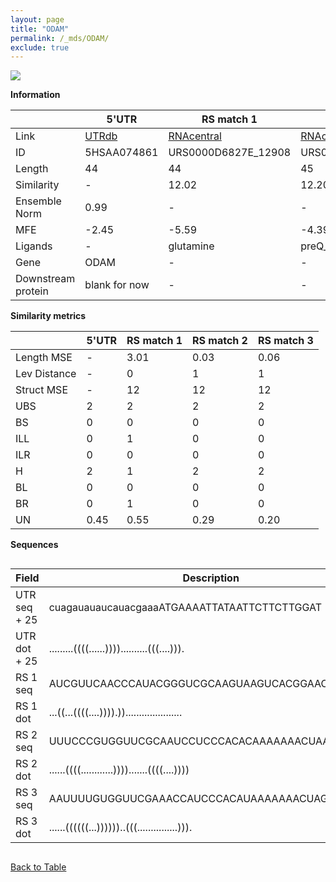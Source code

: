 ```yaml
---
layout: page
title: "ODAM"
permalink: /_mds/ODAM/
exclude: true
---
```




![](../../alns_9.28.22/aln_5HSAA074861_0.961.png?raw=true)


**Information**

| | 5'UTR       | RS match 1   | RS match 2  | RS match 3 |
| ---- | ----------- | ----------- | ----------- | ----------- |
| Link | <a href="http://utrdb.ba.itb.cnr.it/getutr/5HSAA074861/1" target="_blank" rel="noopener noreferrer">UTRdb</a>   | <a href="https://rnacentral.org/rna/URS0000D6827E/12908" target="_blank" rel="noopener noreferrer">RNAcentral</a>     |<a href="https://rnacentral.org/rna/URS0000C2252C/1261130" target="_blank" rel="noopener noreferrer">RNAcentral</a>  | <a href="https://rnacentral.org/rna/URS0000C15779/1423744" target="_blank" rel="noopener noreferrer">RNAcentral</a>   |
| ID | 5HSAA074861     | URS0000D6827E_12908     | URS0000C2252C_1261130     | URS0000C15779_1423744     |
| Length | 44     |  44    | 45   |  45    |
| Similarity | - | 12.02 | 12.20 | 12.20 |
| Ensemble Norm | 0.99 | - | - | - |
| MFE | -2.45 | -5.59 | -4.39 | -5.43 |
| Ligands | - | glutamine | preQ_1 | preQ_1 |
| Gene | ODAM | - | - | - |
| Downstream protein | blank for now    |    -    | -  | - |


**Similarity metrics**

| | 5'UTR       | RS match 1   | RS match 2  | RS match 3 |
| ---- | ----------- | ----------- | ----------- | ----------- |
| Length MSE | - | 3.01 | 0.03 | 0.06 |
| Lev Distance | - | 0 | 1 | 1 |
| Struct MSE | - | 12 | 12 | 12 |
| UBS| 2 | 2 | 2 | 2 |
| BS | 0 | 0 | 0 | 0 |
| ILL | 0 | 1 | 0 | 0 |
| ILR | 0 | 0 | 0 | 0 |
| H | 2 | 1 | 2 | 2 |
| BL | 0 | 0 | 0 | 0 |
| BR | 0 | 1 | 0 | 0 |
| UN | 0.45 | 0.55 | 0.29 | 0.20 |

**Sequences**


<div style="overflow-x:auto;">

<table>
<colgroup>
<col width="30%" />
<col width="70%" />
</colgroup>
<thead>
<tr class="header">
<th>Field</th>
<th>Description</th>
</tr>
</thead>
<tbody>
<tr>
<td markdown="span">UTR seq + 25 </td>
<td markdown="span"> cuagauauaucauacgaaaATGAAAATTATAATTCTTCTTGGAT </td>
</tr>
<tr>
<td markdown="span">UTR dot + 25  </td>
<td markdown="span"> .........((((......))))..........(((....))).
</td>
</tr>


<tr>
<td markdown="span">RS 1 seq </td>
<td markdown="span"> AUCGUUCAACCCAUACGGGUCGCAAGUAAGUCACGGAACGGAGC
</td>
</tr>


<tr>
<td markdown="span">RS 1 dot </td>
<td markdown="span"> ...((...((((....)))).)).....................
</td>
</tr>


<tr>
<td markdown="span">RS 2 seq </td>
<td markdown="span"> UUUCCCGUGGUUCGCAAUCCUCCCACACAAAAAAACUAAGGAGUU
</td>
</tr>


<tr>
<td markdown="span">RS 2 dot </td>
<td markdown="span"> ......((((............)))).......((((....))))
</td>
</tr>


<tr>
<td markdown="span">RS 3 seq </td>
<td markdown="span"> AAUUUUGUGGUUCGAAACCAUCCCACAUAAAAAAACUAGGAGUGA
</td>
</tr>


<tr>
<td markdown="span">RS 3 dot </td>
<td markdown="span"> ......((((((...))))))..(((...............))).
</td>
</tr>

</tbody>
</table>


</div>


[Back to Table](../../display)
